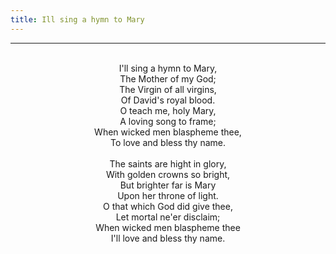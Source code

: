```yaml
---
title: Ill sing a hymn to Mary
---
```


---
<center>
<br/>
I'll sing a hymn to Mary,<br/>
The Mother of my God;<br/>
The Virgin of all virgins, <br/>
Of David's royal blood.<br/>
O teach me, holy Mary,<br/>
A loving song to frame;<br/>
When wicked men blaspheme thee,<br/>
To love and bless thy name. <br/>
<br/>
The saints are hight in glory,<br/>
With golden crowns so bright,<br/>
But brighter far is Mary<br/>
Upon her throne of light.<br/>
O that which God did give thee,<br/>
Let mortal ne'er disclaim;<br/>
When wicked men blaspheme thee<br/>
I'll love and bless thy name. <br/>

</center>